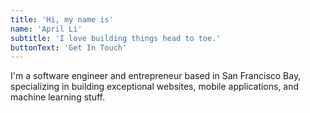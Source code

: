 ```yaml
---
title: 'Hi, my name is'
name: 'April Li'
subtitle: 'I love building things head to toe.'
buttonText: 'Get In Touch'
---
```


I'm a software engineer and entrepreneur based in San Francisco Bay, specializing in building exceptional websites, mobile applications, and machine learning stuff.
